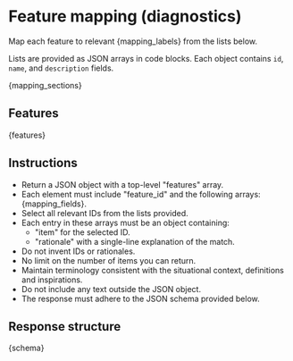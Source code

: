 # Feature mapping (diagnostics)

Map each feature to relevant {mapping_labels} from the lists below.

Lists are provided as JSON arrays in code blocks.
Each object contains `id`, `name`, and `description` fields.

{mapping_sections}

## Features

{features}

## Instructions

- Return a JSON object with a top-level "features" array.
- Each element must include "feature_id" and the following arrays: {mapping_fields}.
- Select all relevant IDs from the lists provided.
- Each entry in these arrays must be an object containing:
  - "item" for the selected ID.
  - "rationale" with a single-line explanation of the match.
- Do not invent IDs or rationales.
- No limit on the number of items you can return.
- Maintain terminology consistent with the situational context, definitions and inspirations.
- Do not include any text outside the JSON object.
- The response must adhere to the JSON schema provided below.

## Response structure

{schema}
